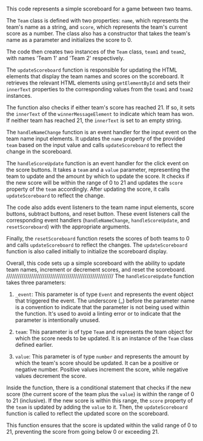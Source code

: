 This code represents a simple scoreboard for a game between two teams. 

The `Team` class is defined with two properties: `name`, which represents the team's name as a string, and `score`, which represents the team's current score as a number. The class also has a constructor that takes the team's name as a parameter and initializes the score to 0.

The code then creates two instances of the `Team` class, `team1` and `team2`, with names 'Team 1' and 'Team 2' respectively.

The `updateScoreboard` function is responsible for updating the HTML elements that display the team names and scores on the scoreboard. It retrieves the relevant HTML elements using `getElementById` and sets their `innerText` properties to the corresponding values from the `team1` and `team2` instances.

The function also checks if either team's score has reached 21. If so, it sets the `innerText` of the `winnerMessageElement` to indicate which team has won. If neither team has reached 21, the `innerText` is set to an empty string.

The `handleNameChange` function is an event handler for the input event on the team name input elements. It updates the `name` property of the provided `team` based on the input value and calls `updateScoreboard` to reflect the change in the scoreboard.

The `handleScoreUpdate` function is an event handler for the click event on the score buttons. It takes a `team` and a `value` parameter, representing the team to update and the amount by which to update the score. It checks if the new score will be within the range of 0 to 21 and updates the `score` property of the `team` accordingly. After updating the score, it calls `updateScoreboard` to reflect the change.

The code also adds event listeners to the team name input elements, score buttons, subtract buttons, and reset button. These event listeners call the corresponding event handlers (`handleNameChange`, `handleScoreUpdate`, and `resetScoreboard`) with the appropriate arguments.

Finally, the `resetScoreboard` function resets the scores of both teams to 0 and calls `updateScoreboard` to reflect the changes. The `updateScoreboard` function is also called initially to initialize the scoreboard display.

Overall, this code sets up a simple scoreboard with the ability to update team names, increment or decrement scores, and reset the scoreboard.
////////////////////////////////////////////////////////
The `handleScoreUpdate` function takes three parameters:

1. `_event`: This parameter is of type `Event` and represents the event object that triggered the event. The underscore (_) before the parameter name is a convention to indicate that the parameter is not being used within the function. It's used to avoid a linting error or to indicate that the parameter is intentionally unused.

2. `team`: This parameter is of type `Team` and represents the team object for which the score needs to be updated. It is an instance of the `Team` class defined earlier.

3. `value`: This parameter is of type `number` and represents the amount by which the team's score should be updated. It can be a positive or negative number. Positive values increment the score, while negative values decrement the score.

Inside the function, there is a conditional statement that checks if the new score (the current score of the team plus the `value`) is within the range of 0 to 21 (inclusive). If the new score is within this range, the `score` property of the `team` is updated by adding the `value` to it. Then, the `updateScoreboard` function is called to reflect the updated score on the scoreboard.

This function ensures that the score is updated within the valid range of 0 to 21, preventing the score from going below 0 or exceeding 21.